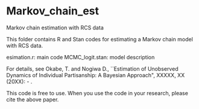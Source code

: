 # Markov_chain_est
Markov chain estimation with RCS data

This folder contains R and Stan codes for estimating a Markov chain model with RCS data.

esimation.r: main code
MCMC_logit.stan: model description

For details, see Okabe, T. and Nogiwa D., ``Estimation of Unobserved Dynamics of Individual Partisanship: A Bayesian Approach", XXXXX, XX (20XX): - .

This code is free to use. When you use the code in your research, please cite the above paper.
